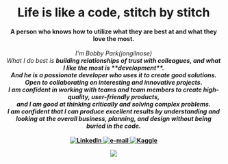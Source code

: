 <h1 align="center">Life is like a code, stitch by stitch</h1>

<p align="center">
    <b>A person who knows how to utilize what they are best at and what they love the most.</b><br><br>
    <i>
        I'm Bobby Park(jongilnose)<br>
        What I do best is <strong>building relationships of trust with colleagues<strong>, and what I like the most is **development**.<br>
        And he is a passionate developer who uses it to create good solutions.<br>
        Open to collaborating on interesting and innovative projects.<br>
        I am confident in working with teams and team members to create high-quality, user-friendly products,<br>
        and I am good at thinking critically and solving complex problems.<br>
        I am confident that I can produce excellent results by understanding and looking at the overall business, planning, and design without being buried in the code.<br>
    </i><br>
    <a href="https://www.linkedin.com/in/jongilnose">
        <img src="https://img.shields.io/badge/LinkedIn-blue?style=flat-square&logo=linkedin" alt="LinkedIn">
    </a>
    <a href="mailto:jongilnose@gmail.com">
        <img src="https://img.shields.io/badge/Email-blue?style=flat-square&logo=gmail&logoColor=white" alt="e-mail">
    </a>
    <a href="https://www.kaggle.com/jongilpark">
        <img src="https://img.shields.io/badge/Kaggle-blue?style=flat-square&logo=kaggle" alt="Kaggle">
    </a>
</p>


<p align="center">
  <a href="https://github.com/jongilnose">
    <img src="https://komarev.com/ghpvc/?username=jongilnose&color=blue&style=flat)" />
  </a>
</p>
<!--
**jongilnose/jongilnose** is a ✨ _special_ ✨ repository because its `README.md` (this file) appears on your GitHub profile.

Here are some ideas to get you started:

- 🔭 I’m currently working on ...
- 🌱 I’m currently learning ...
- 👯 I’m looking to collaborate on ...
- 🤔 I’m looking for help with ...
- 💬 Ask me about ...
- 📫 How to reach me: ...
- 😄 Pronouns: ...
- ⚡ Fun fact: ...
-->
